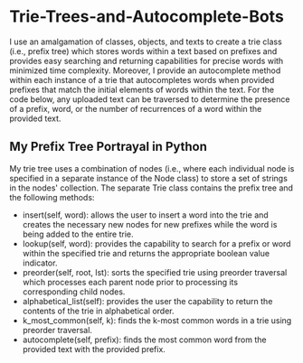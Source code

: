 # Trie-Trees-and-Autocomplete-Bots

I use an amalgamation of classes, objects, and texts to create a trie class (i.e., prefix tree) which stores words within a text based on prefixes and provides easy searching and returning capabilities for precise words with minimized time complexity. Moreover, I provide an autocomplete method within each instance of a trie that autocompletes words when provided prefixes that match the initial elements of words within the text. For the code below, any uploaded text can be traversed to determine the presence of a prefix, word, or the number of recurrences of a word within the provided text.

## My Prefix Tree Portrayal in Python

My trie tree uses a combination of nodes (i.e., where each individual node is specified in a separate instance of the Node class) to store a set of strings in the nodes' collection. The separate Trie class contains the prefix tree and the following methods: 

- insert(self, word): allows the user to insert a word into the trie and creates the necessary new nodes for new prefixes while the word is being added to the entire trie.
- lookup(self, word): provides the capability to search for a prefix or word within the specified trie and returns the appropriate boolean value indicator.
- preorder(self, root, lst): sorts the specified trie using preorder traversal which processes each parent node prior to processing its corresponding child nodes.
- alphabetical_list(self): provides the user the capability to return the contents of the trie in alphabetical order.
- k_most_common(self, k): finds the k-most common words in a trie using preorder traversal.
- autocomplete(self, prefix): finds the most common word from the provided text with the provided prefix.
